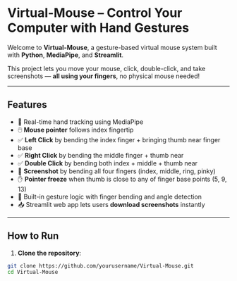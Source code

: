 # Virtual-Mouse – Control Your Computer with Hand Gestures

Welcome to **Virtual-Mouse**, a gesture-based virtual mouse system built with **Python**, **MediaPipe**, and **Streamlit**.

This project lets you move your mouse, click, double-click, and take screenshots — **all using your fingers**, no physical mouse needed!

---

## Features

- 🎯 Real-time hand tracking using MediaPipe
- 🖱️ **Mouse pointer** follows index fingertip
- ✅ **Left Click** by bending the index finger + bringing thumb near finger base
- ✅ **Right Click** by bending the middle finger + thumb near
- ✅ **Double Click** by bending both index + middle + thumb near
- 📸 **Screenshot** by bending all four fingers (index, middle, ring, pinky)
- ✋ **Pointer freeze** when thumb is close to any of finger base points (5, 9, 13)
- 🧊 Built-in gesture logic with finger bending and angle detection
- 📥 Streamlit web app lets users **download screenshots** instantly

---

## How to Run

1. **Clone the repository**:

```bash
git clone https://github.com/yourusername/Virtual-Mouse.git
cd Virtual-Mouse
